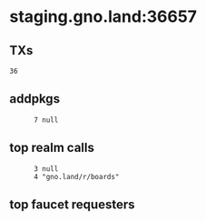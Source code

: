 # staging.gno.land:36657

## TXs
```
36
```

## addpkgs
```
      7 null
```

## top realm calls
```
      3 null
      4 "gno.land/r/boards"
```

## top faucet requesters
```
```

